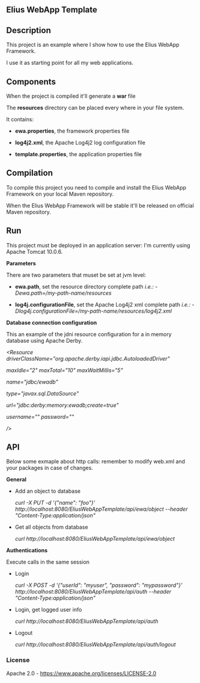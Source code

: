 Elius WebApp Template
-----



Description
-----
This project is an example where I show how to use the Elius WebApp Framework.

I use it as starting point for all my web applications.




Components
-----
When the project is compiled it'll generate a **war** file

The **resources** directory can be placed every where in your file system.

It contains:
 * **ewa.properties**, the framework properties file
 
 
 * **log4j2.xml**, the Apache Log4j2 log configuration file
 
 
 * **template.properties**, the application properties file




Compilation
-----
To compile this project you need to compile and install the Elius WebApp Framework on your local Maven repository.

When the Elius WebApp Framework will be stable it'll be released on official Maven repository.




Run
-----
This project must be deployed in an application server: I'm currently using Apache Tomcat 10.0.6.


**Parameters**

There are two parameters that muset be set at jvm level:
 * **ewa.path**, set the resource directory complete path
       *i.e.: -Dewa.path=/my-path-name/resources*
       

 * **log4j.configurationFile**, set the Apache Log4j2 xml complete path
       *i.e.: -Dlog4j.configurationFile=/my-path-name/resources/log4j2.xml*



**Database connection configuration**

This an example of the jdni resource configuration for a in memory database using Apache Derby.

*<Resource driverClassName="org.apache.derby.iapi.jdbc.AutoloadedDriver"*

 *maxIdle="2" maxTotal="10" maxWaitMillis="5"*
  
 *name="jdbc/ewadb"*
  
 *type="javax.sql.DataSource"*
  
 *url="jdbc:derby:memory:ewadb;create=true"*
  
 *username="" password=""*

*/>*




API
-----
Below some exmaple about http calls: remember to modify web.xml and your packages in case of changes.

**General**

* Add an object to database
  
  *curl -X PUT -d '{"name": "foo"}' http://localhost:8080/EliusWebAppTemplate/api/ewa/object  --header "Content-Type:application/json"*

* Get all objects from database

  *curl http://localhost:8080/EliusWebAppTemplate/api/ewa/object*


**Authentications**

Execute calls in the same session

* Login

  *curl -X POST -d '{"userId": "myuser", "password": "mypassword"}' http://localhost:8080/EliusWebAppTemplate/api/auth --header "Content-Type:application/json"*

* Login, get logged user info

  *curl http://localhost:8080/EliusWebAppTemplate/api/auth*

* Logout

  *curl http://localhost:8080/EliusWebAppTemplate/api/auth/logout*


### License

Apache 2.0 - <https://www.apache.org/licenses/LICENSE-2.0>


